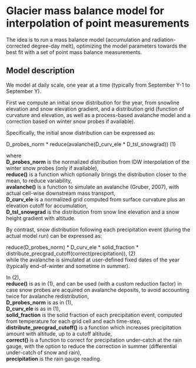 # Glacier mass balance model for interpolation of point measurements

The idea is to run a mass balance model (accumulation and radiation-corrected degree-day melt), optimizing the model parameters towards the best fit with a set of point mass balance measurements.


## Model description

We model at daily scale, one year at a time (typically from September Y-1 to September Y).

First we compute an initial snow distribution for the year, from snowline elevation and snow elevation gradient, and a distribution grid (function of curvature and elevation, as well as a process-based avalanche model and a correction based on winter snow probes if available).

Specifically, the initial snow distribution can be expressed as:

D_probes_norm * reduce(avalanche(D_curv_ele * D_tsl_snowgrad))          (1)

where\
**D_probes_norm** is the normalized distribution from IDW interpolation of the winter snow probes (only if available),\
**reduce()** is a function which optionally brings the distribution closer to the mean, to reduce variability,\
**avalanche()** is a function to simulate an avalanche (Gruber, 2007), with actual cell-wise downstream mass transport,\
**D_curv_ele** is a normalized grid computed from surface curvature plus an elevation cutoff for accumulation,\
**D_tsl_snowgrad** is the distribution from snow line elevation and a snow height gradient with altitude.

By contrast, snow distribution following each precipitation event (during the actual model run) can be expressed as:

reduce(D_probes_norm) * D_curv_ele * solid_fraction * distribute_precgrad_cutoff(correct(precipitation)),            (2)\
while the avalanche is simulated at user-defined fixed dates of the year (typically end-of-winter and sometime in summer).

In (2),\
**reduce()** is as in (1), and can be used (with a custom reduction factor) in case snow probes are acquired on avalanche deposits, to avoid accounting twice for avalanche redistribution,\
**D_probes_norm** is as in (1),\
**D_curv_ele** is as in (1),\
**solid_fraction** is the solid fraction of each precipitation event, computed from temperature for each grid cell and each time-step,\
**distribute_precgrad_cutoff()** is a function which increases precipitation amount with altitude, up to a cutoff altitude,\
**correct()** is a function to correct for precipitation under-catch at the rain gauge, with the option to reduce the correction in summer (differential under-catch of snow and rain),\
**precipitation** is the rain gauge reading.
